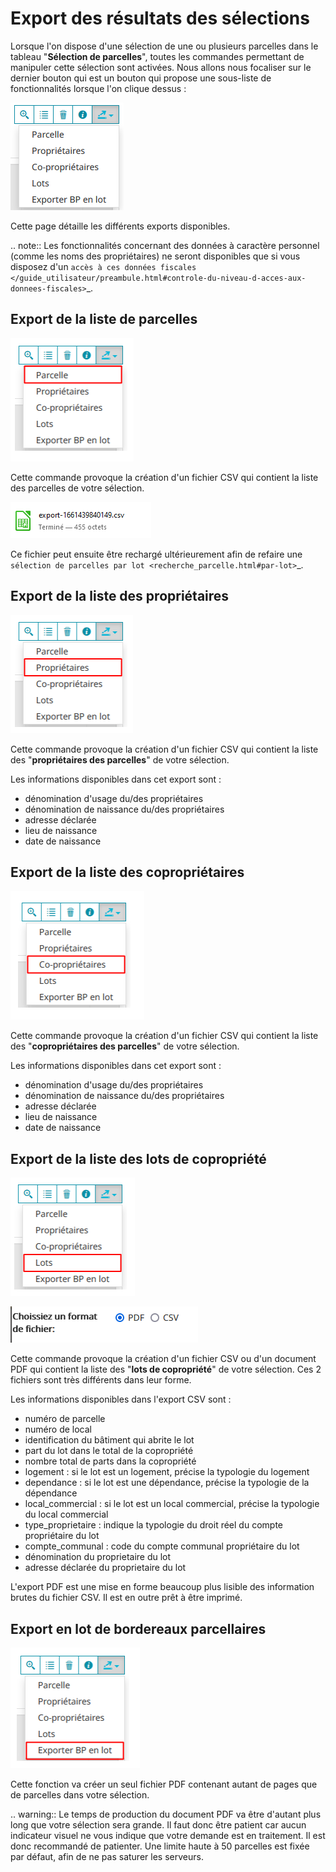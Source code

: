 # Export des résultats des sélections

Lorsque l'on dispose d'une sélection de une ou plusieurs parcelles dans le tableau "**Sélection de parcelles**", toutes les commandes permettant de manipuler cette sélection sont activées. Nous allons nous focaliser sur le dernier bouton qui est un bouton qui propose une sous-liste de fonctionnalités lorsque l'on clique dessus :

![image](./images/export_selection_menu.png)

Cette page détaille les différents exports disponibles.

.. note::
  Les fonctionnalités concernant des données à caractère personnel (comme les noms des propriétaires) ne seront disponibles que si vous disposez d'un `accès à ces données fiscales </guide_utilisateur/preambule.html#controle-du-niveau-d-acces-aux-donnees-fiscales>`_.





## Export de la liste de parcelles

![image](./images/export_selection_parcelles.png)

Cette commande provoque la création d'un fichier CSV qui contient la liste des parcelles de votre sélection.

![image](./images/export_selection_csv.png)

Ce fichier peut ensuite être rechargé ultérieurement afin de refaire une `sélection de parcelles par lot <recherche_parcelle.html#par-lot>`_.



## Export de la liste des propriétaires


![image](./images/export_selection_proprietaires.png)

Cette commande provoque la création d'un fichier CSV qui contient la liste des "**propriétaires des parcelles**" de votre sélection.

Les informations disponibles dans cet export sont :

- dénomination d'usage du/des propriétaires
- dénomination de naissance du/des propriétaires
- adresse déclarée
- lieu de naissance
- date de naissance



## Export de la liste des copropriétaires

![image](./images/export_selection_coproprietaires.png)

Cette commande provoque la création d'un fichier CSV qui contient la liste des "**copropriétaires des parcelles**" de votre sélection.

Les informations disponibles dans cet export sont :

- dénomination d'usage du/des propriétaires
- dénomination de naissance du/des propriétaires
- adresse déclarée
- lieu de naissance
- date de naissance


## Export de la liste des lots de copropriété

![image](./images/export_selection_lots_copro.png)

![image](./images/export_selection_lots_copro_formats.png)


Cette commande provoque la création d'un fichier CSV ou d'un document PDF qui contient la liste des "**lots de copropriété**" de votre sélection.
Ces 2 fichiers sont très différents dans leur forme.

Les informations disponibles dans l'export CSV sont :

- numéro de parcelle
- numéro de local
- identification du bâtiment qui abrite le lot
- part du lot dans le total de la copropriété
- nombre total de parts dans la copropriété
- logement : si le lot est un logement, précise la typologie du logement
- dependance : si le lot est une dépendance, précise la typologie de la dépendance
- local_commercial : si le lot est un local commercial, précise la typologie du local commercial
- type_proprietaire : indique la typologie du droit réel du compte propriétaire du lot
- compte_communal : code du compte communal propriétaire du lot
- dénomination du proprietaire du lot
- adresse déclarée du proprietaire du lot

L'export PDF est une mise en forme beaucoup plus lisible des information brutes du fichier CSV. Il est en outre prêt à être imprimé.


## Export en lot de bordereaux parcellaires

![image](./images/export_selection_bp_lots.png)


Cette fonction va créer un seul fichier PDF contenant autant de pages que de parcelles dans votre sélection.


.. warning::
  Le temps de production du document PDF va être d'autant plus long que votre sélection sera grande. Il faut donc être patient car aucun indicateur visuel ne vous indique que votre demande est en traitement.
  Il est donc recommandé de patienter.
  Une limite haute à 50 parcelles est fixée par défaut, afin de ne pas saturer les serveurs.
